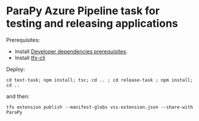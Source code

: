 # ParaPy Azure Pipeline task for testing and releasing applications

Prerequisites:

- Install [Developer dependencies prerequisites](https://learn.microsoft.com/en-us/azure/devops/extend/develop/add-build-task?view=azure-devops).
- Install [tfx-cli](https://learn.microsoft.com/en-us/azure/devops/extend/develop/add-build-task?view=azure-devops#4-package-your-extension)

Deploy:

`cd test-task; npm install; tsc; cd .. ; cd release-task ; npm install; cd ..`

and then:

`tfx extension publish --manifest-globs vss-extension.json --share-with ParaPy`